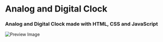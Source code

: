 # Analog and Digital Clock

### Analog and Digital Clock made with HTML, CSS and JavaScript

![Preview Image]("/analog_digital_clock.jpg")

